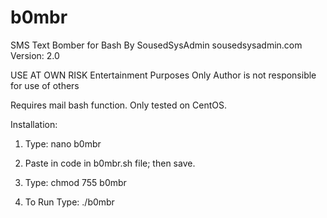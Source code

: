 # b0mbr
SMS Text Bomber for Bash
By SousedSysAdmin
sousedsysadmin.com
Version: 2.0

USE AT OWN RISK
Entertainment Purposes Only
Author is not responsible for use of others

Requires mail bash function.  Only tested on CentOS.

Installation:

1) Type:
nano b0mbr

2) Paste in code in b0mbr.sh file; then save.

3) Type:
chmod 755 b0mbr

4) To Run Type:
./b0mbr
